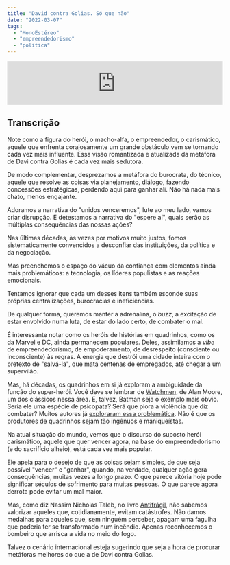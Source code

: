 ```yaml
---
title: "David contra Golias. Só que não"
date: "2022-03-07"
tags: 
  - "MonoEstéreo"
  - "empreendedorismo"
  - "politica"
---
```


<iframe src="https://anchor.fm/monoestereo/embed/episodes/David-contra-Golias--S-que-no-e1fc5to" height="102px" width="100%" frameborder="0" scrolling="no"></iframe>

## Transcrição

Note como a figura do herói, o macho-alfa, o empreendedor, o carismático, aquele que enfrenta corajosamente um grande obstáculo vem se tornando cada vez mais influente. Essa visão romantizada e atualizada da metáfora de Davi contra Golias é cada vez mais sedutora.

De modo complementar, desprezamos a metáfora do burocrata, do técnico, aquele que resolve as coisas via planejamento, diálogo, fazendo concessões estratégicas, perdendo aqui para ganhar ali. Não há nada mais chato, menos engajante.

Adoramos a narrativa do "unidos venceremos", lute ao meu lado, vamos criar disrupção. E detestamos a narrativa do "espere aí", quais serão as múltiplas consequências das nossas ações?

Nas últimas décadas, às vezes por motivos muito justos, fomos sistematicamente convencidos a desconfiar das instituições, da política e da negociação.

Mas preenchemos o espaço do vácuo da confiança com elementos ainda mais problemáticos: a tecnologia, os líderes populistas e as reações emocionais.

Tentamos ignorar que cada um desses itens também esconde suas próprias centralizações, burocracias e ineficiências.

De qualquer forma, queremos manter a adrenalina, o _buzz_, a excitação de estar envolvido numa luta, de estar do lado certo, de combater o mal.

É interessante notar como os heróis de histórias em quadrinhos, como os da Marvel e DC, ainda permanecem populares. Deles, assimilamos a _vibe_ de empreendedorismo, de empoderamento, de desrespeito (consciente ou inconsciente) às regras. A energia que destrói uma cidade inteira com o pretexto de "salvá-la", que mata centenas de empregados, até chegar a um supervilão.

Mas, há décadas, os quadrinhos em si já exploram a ambiguidade da função do super-herói. Você deve se lembrar de [Watchmen](https://amzn.to/35ReTjP), de Alan Moore, um dos clássicos nessa área. E, talvez, Batman seja o exemplo mais óbvio. Seria ele uma espécie de psicopata? Será que piora a violência que diz combater? Muitos autores já [exploraram essa problemática](https://www.amazon.com.br/Batman-outras-hist%C3%B3rias-Darwyn-Cooke/dp/6559601307?crid=2IBDPHZKERAUG&keywords=batman+ego&qid=1646674174&sprefix=batman+%2Caps%2C120&sr=8-1&ufe=app_do%3Aamzn1.fos.6121c6c4-c969-43ae-92f7-cc248fc6181d&linkCode=ll1&tag=eduf-20&linkId=0311672bb2e262d41ff2cb1748034678&language=pt_BR&ref_=as_li_ss_tl). Não é que os produtores de quadrinhos sejam tão ingênuos e maniqueístas.

Na atual situação do mundo, vemos que o discurso do suposto herói carismático, aquele que quer vencer agora, na base do empreendedorismo (e do sacrifício alheio), está cada vez mais popular.

Ele apela para o desejo de que as coisas sejam simples, de que seja possível "vencer" e "ganhar", quando, na verdade, qualquer ação gera consequências, muitas vezes a longo prazo. O que parece vitória hoje pode significar séculos de sofrimento para muitas pessoas. O que parece agora derrota pode evitar um mal maior.

Mas, como diz Nassim Nicholas Taleb, no livro [Antifrágil](https://www.amazon.com.br/Antifr%C3%A1gil-Nova-edi%C3%A7%C3%A3o-Coisas-beneficiam/dp/8547001085?crid=1RC1ZV8OF1SBZ&keywords=antifr%C3%A1gil&qid=1646674044&sprefix=antifr%C3%A1gil%2Caps%2C139&sr=8-5&linkCode=ll1&tag=eduf-20&linkId=7bc76612cb59e434b684c2b4c8fde90d&language=pt_BR&ref_=as_li_ss_tl), não sabemos valorizar aqueles que, cotidianamente, evitam catástrofes. Não damos medalhas para aqueles que, sem ninguém perceber, apagam uma fagulha que poderia ter se transformado num incêndio. Apenas reconhecemos o bombeiro que arrisca a vida no meio do fogo.

Talvez o cenário internacional esteja sugerindo que seja a hora de procurar metáforas melhores do que a de Davi contra Golias.
